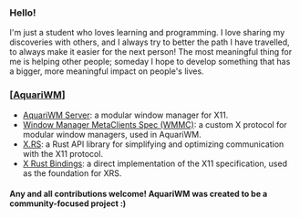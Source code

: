### Hello!
I'm just a student who loves learning and programming. I love sharing my discoveries with others, and I always try to
better the path I have travelled, to always make it easier for the next person! The most meaningful thing for me is
helping other people; someday I hope to develop something that has a bigger, more meaningful impact on people's lives.

### [[AquariWM](https://github.com/AquariWM)]
- [AquariWM Server](https://github.com/AquariWM/aquariwm): a modular window manager for X11.
- [Window Manager MetaClients Spec (WMMC)](https://github.com/AquariWM/wmmc-spec): a custom X protocol for modular
  window managers, used in AquariWM.
- [X.RS](https://github.com/AquariWM/x11-libraries/tree/main/xrs): a Rust API library for simplifying and optimizing
  communication with the X11 protocol.
- [X Rust Bindings](https://github.com/x11-libraries/tree/main/xrb): a direct implementation of the X11 specification,
  used as the foundation for XRS.

#### Any and all contributions welcome! AquariWM was created to be a community-focused project :)
